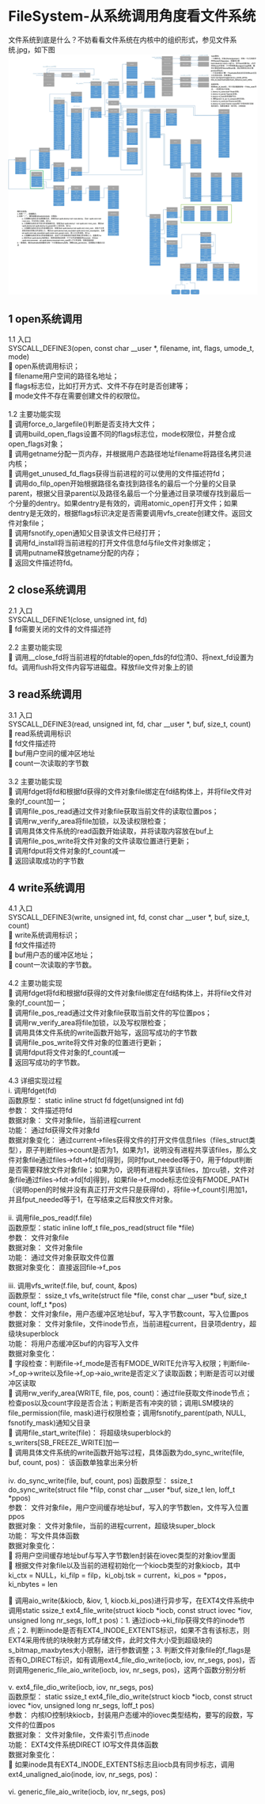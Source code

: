 # FileSystem-从系统调用角度看文件系统
 文件系统到底是什么？不妨看看文件系统在内核中的组织形式，参见文件系统.jpg，如下图
 ![](文件系统.jpg)
 
## 1 open系统调用
1.1	入口<br>
SYSCALL_DEFINE3(open, const char __user *, filename, int, flags, umode_t, mode)<br>
	open系统调用标识；<br>
	filename用户空间的路径名地址；<br>
	flags标志位，比如打开方式、文件不存在时是否创建等；<br>
	mode文件不存在需要创建文件的权限位。<br><br>
1.2	主要功能实现<br>
	调用force_o_largefile()判断是否支持大文件；<br>
	调用build_open_flags设置不同的flags标志位，mode权限位，并整合成open_flags对象；<br>
	调用getname分配一页内存，并根据用户态路径地址filename将路径名拷贝进内核；<br>
	调用get_unused_fd_flags获得当前进程的可以使用的文件描述符fd；<br>
	调用do_filp_open开始根据路径名查找到路径名的最后一个分量的父目录parent，根据父目录parent以及路径名最后一个分量通过目录项缓存找到最后一个分量的dentry。如果dentry是有效的，调用atomic_open打开文件；如果dentry是无效的，根据flags标识决定是否需要调用vfs_create创建文件。返回文件对象file；<br>
	调用fsnotify_open通知父目录该文件已经打开；<br>
	调用fd_install将当前进程的打开文件信息fd与file文件对象绑定；<br>
	调用putname释放getname分配的内存；<br>
	返回文件描述符fd。<br>

## 2 close系统调用
2.1	入口<br>
SYSCALL_DEFINE1(close, unsigned int, fd)<br>
	fd需要关闭的文件的文件描述符<br><br>
2.2	主要功能实现<br>
	调用__close_fd将当前进程的fdtable的open_fds的fd位清0、将next_fd设置为fd。调用flush将文件内容写进磁盘。释放file文件对象上的锁<br>

## 3 read系统调用
3.1	入口<br>
SYSCALL_DEFINE3(read, unsigned int, fd, char __user *, buf, size_t, count)<br>
	read系统调用标识<br>
	fd文件描述符<br>
	buf用户空间的缓冲区地址<br>
	count一次读取的字节数<br><br>
3.2	主要功能实现<br>
	调用fdget将fd和根据fd获得的文件对象file绑定在fd结构体上，并将file文件对象的f_count加一；<br>
	调用file_pos_read通过文件对象file获取当前文件的读取位置pos；<br>
	调用rw_verify_area将file加锁，以及读权限检查；<br>
	调用具体文件系统的read函数开始读取，并将读取内容放在buf上<br>
	调用file_pos_write将文件对象的文件读取位置进行更新；<br>
	调用fdput将文件对象的f_count减一<br>
	返回读取成功的字节数<br>

## 4 write系统调用
4.1	入口<br>
SYSCALL_DEFINE3(write, unsigned int, fd, const char __user *, buf, size_t, count)<br>
	write系统调用标识；<br>
	fd文件描述符<br>
	buf用户态的缓冲区地址；<br>
	count一次读取的字节数。<br><br>
4.2	主要功能实现<br>
	调用fdget将fd和根据fd获得的文件对象file绑定在fd结构体上，并将file文件对象的f_count加一；<br>
	调用file_pos_read通过文件对象file获取当前文件的写位置pos；<br>
	调用rw_verify_area将file加锁，以及写权限检查；<br>
	调用具体文件系统的write函数开始写，返回写成功的字节数<br>
	调用file_pos_write将文件对象的位置进行更新；<br>
	调用fdput将文件对象的f_count减一<br>
	返回写成功的字节数。<br><br>
4.3	详细实现过程<br>
i.	调用fdget(fd)<br>
函数原型： static inline struct fd fdget(unsigned int fd)<br>
参数： 文件描述符fd<br>
数据对象： 文件对象file，当前进程current<br>
功能： 通过fd获得文件对象fd<br>
数据对象变化： 通过current->files获得文件的打开文件信息files（files_struct类型），原子判断files->count是否为1，如果为1，说明没有进程共享该files，那么文件对象file通过files->fdt->fd[fd]得到，同时fput_needed等于0，用于fdput判断是否需要释放文件对象file；如果为0，说明有进程共享该files，加rcu锁，文件对象file通过files->fdt->fd[fd]得到，如果file->f_mode标志位没有FMODE_PATH（说明open的时候并没有真正打开文件只是获得fd），将file->f_count引用加1，并且fput_needed等于1，在写结束之后释放文件对象。<br><br>
ii.	调用file_pos_read(f.file)<br>
函数原型：static inline loff_t file_pos_read(struct file *file)<br>
参数： 文件对象file<br>
数据对象： 文件对象file<br>
功能： 通过文件对象获取文件位置<br>
数据对象变化： 直接返回file->f_pos<br><br>
iii.	调用vfs_write(f.file, buf, count, &pos)<br>
函数原型： ssize_t vfs_write(struct file *file, const char __user *buf, size_t count, loff_t *pos)<br>
参数： 文件对象file，用户态缓冲区地址buf，写入字节数count，写入位置pos<br>
数据对象： 文件对象file，文件inode节点，当前进程current，目录项dentry，超级块superblock<br>
功能： 将用户态缓冲区buf的内容写入文件<br>
数据对象变化： <br>
	字段检查：判断file->f_mode是否有FMODE_WRITE允许写入权限；判断file->f_op->write以及file->f_op->aio_write是否定义了读取函数；判断是否可以对缓冲区读取<br>
	调用rw_verify_area(WRITE, file, pos, count)：通过file获取文件inode节点；检查pos以及count字段是否合法；判断是否有冲突的锁；调用LSM模块的file_permission(file, mask)进行权限检查；调用fsnotify_parent(path, NULL, fsnotify_mask)通知父目录<br>
	调用file_start_write(file)： 将超级块superblock的s_writers[SB_FREEZE_WRITE]加一<br>
	调用具体文件系统的write函数开始写过程，具体函数为do_sync_write(file, buf, count, pos)： 该函数单独拿出来分析<br><br>
iv.	do_sync_write(file, buf, count, pos)
函数原型： ssize_t do_sync_write(struct file *filp, const char __user *buf, size_t len, loff_t *ppos)<br>
参数： 文件对象file，用户空间缓存地址buf，写入的字节数len，文件写入位置ppos<br>
数据对象： 文件对象file，当前的进程current，超级块super_block<br>
功能： 写文件具体函数<br>
数据对象变化：<br>
	将用户空间缓存地址buf与写入字节数len封装在iovec类型的对象iov里面<br>
	根据文件对象file以及当前的进程初始化一个kiocb类型的对象kiocb，其中ki_ctx = NULL，ki_filp = filp，ki_obj.tsk = current，ki_pos = *ppos，ki_nbytes = len<br>
 
	调用aio_write(&kiocb, &iov, 1, kiocb.ki_pos)进行异步写，在EXT4文件系统中调用static ssize_t ext4_file_write(struct kiocb *iocb, const struct iovec *iov, unsigned long nr_segs, loff_t pos)：1. 通过iocb->ki_filp获得文件的inode节点；2. 判断inode是否有EXT4_INODE_EXTENTS标识，如果不含有该标志，则EXT4采用传统的块映射方式存储文件，此时文件大小受到超级块的s_bitmap_maxbytes大小限制，进行参数调整；3. 判断文件对象file的f_flags是否有O_DIRECT标识，如有调用ext4_file_dio_write(iocb, iov, nr_segs, pos)，否则调用generic_file_aio_write(iocb, iov, nr_segs, pos)，这两个函数分别分析<br><br>
v.	ext4_file_dio_write(iocb, iov, nr_segs, pos)<br>
函数原型： static ssize_t ext4_file_dio_write(struct kiocb *iocb, const struct iovec *iov, unsigned long nr_segs, loff_t pos)<br>
参数： 内核IO控制块kiocb，封装用户态缓冲的iovec类型结构，要写的段数，写文件的位置pos<br>
数据对象： 文件对象file，文件索引节点inode<br>
功能： EXT4文件系统DIRECT IO写文件具体函数<br>
数据对象变化：<br>
	如果inode具有EXT4_INODE_EXTENTS标志且iocb具有同步标志，调用ext4_unaligned_aio(inode, iov, nr_segs, pos)： <br><br>
vi.	generic_file_aio_write(iocb, iov, nr_segs, pos)<br>

